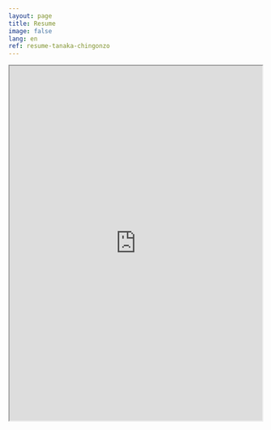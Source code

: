 ```yaml
---
layout: page
title: Resume
image: false
lang: en
ref: resume-tanaka-chingonzo
---
```


<iframe src="https://github.com/tanakachingonzo/tanakachingonzo.github.io/blob/master/Tanaka_Chingonzo_resume.pdf" width="500" height="700">

# [View my resume](https://github.com/tanakachingonzo/tanakachingonzo.github.io/blob/master/Tanaka_Chingonzo_resume.pdf)
